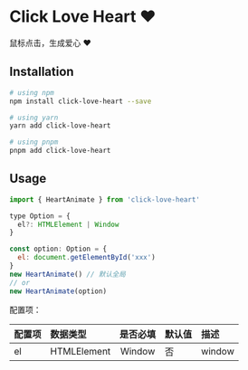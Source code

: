# Click Love Heart ❤️

鼠标点击，生成爱心 ❤️

## Installation

``` sh
# using npm
npm install click-love-heart --save

# using yarn
yarn add click-love-heart

# using pnpm
pnpm add click-love-heart
```

## Usage

``` js
import { HeartAnimate } from 'click-love-heart'

type Option = {
  el?: HTMLElement | Window
}

const option: Option = {
  el: document.getElementById('xxx')
}
new HeartAnimate() // 默认全局
// or
new HeartAnimate(option)
```

配置项：

| 配置项 | 数据类型    | 是否必填 | 默认值 | 描述   |
| :----- | :---------- | :------: | :----- | :----- |
| el     | HTMLElement |  Window  | 否     | window | 作用于哪个元素，默认window |
